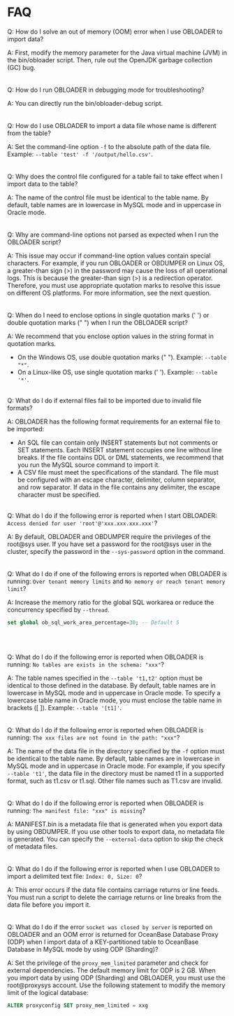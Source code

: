 FAQ
=========================


Q: How do I solve an out of memory (OOM) error when I use OBLOADER to import data?

A: First, modify the memory parameter for the Java virtual machine (JVM) in the bin/obloader script. Then, rule out the OpenJDK garbage collection (GC) bug.
<br><br><br>
Q: How do I run OBLOADER in debugging mode for troubleshooting?

A: You can directly run the bin/obloader-debug script.<br><br><br>
Q: How do I use OBLOADER to import a data file whose name is different from the table?

A: Set the command-line option `-f` to the absolute path of the data file. Example: `--table 'test' -f '/output/hello.csv'`.<br><br><br>
Q: Why does the control file configured for a table fail to take effect when I import data to the table?

A: The name of the control file must be identical to the table name. By default, table names are in lowercase in MySQL mode and in uppercase in Oracle mode.<br><br><br>
Q: Why are command-line options not parsed as expected when I run the OBLOADER script?

A: This issue may occur if command-line option values contain special characters. For example, if you run OBLOADER or OBDUMPER on Linux OS, a greater-than sign (>) in the password may cause the loss of all operational logs. This is because the greater-than sign (>) is a redirection operator. Therefore, you must use appropriate quotation marks to resolve this issue on different OS platforms. For more information, see the next question.<br><br><br>
Q: When do I need to enclose options in single quotation marks (' ') or double quotation marks (" ") when I run the OBLOADER script?

A: We recommend that you enclose option values in the string format in quotation marks.

- On the Windows OS, use double quotation marks (" "). Example: `--table "*"`.
- On a Linux-like OS, use single quotation marks (' '). Example: `--table '*'`.<br><br>

Q: What do I do if external files fail to be imported due to invalid file formats?

A: OBLOADER has the following format requirements for an external file to be imported:

- An SQL file can contain only INSERT statements but not comments or SET statements. Each INSERT statement occupies one line without line breaks. If the file contains DDL or DML statements, we recommend that you run the MySQL source command to import it.
- A CSV file must meet the specifications of the standard. The file must be configured with an escape character, delimiter, column separator, and row separator. If data in the file contains any delimiter, the escape character must be specified.<br><br>

Q: What do I do if the following error is reported when I start OBLOADER: `Access denied for user 'root'@'xxx.xxx.xxx.xxx'`?

A: By default, OBLOADER and OBDUMPER require the privileges of the root@sys user. If you have set a password for the root@sys user in the cluster, specify the password in the `--sys-password` option in the command.<br><br><br>
Q: What do I do if one of the following errors is reported when OBLOADER is running: `Over tenant memory limits` and `No memory or reach tenant memory limit`?

A: Increase the memory ratio for the global SQL workarea or reduce the concurrency specified by `--thread`.

```sql
set global ob_sql_work_area_percentage=30; -- Default 5
```
<br><br>

Q: What do I do if the following error is reported when OBLOADER is running: `No tables are exists in the schema: "xxx"`?

A: The table names specified in the `--table 't1,t2'` option must be identical to those defined in the database. By default, table names are in lowercase in MySQL mode and in uppercase in Oracle mode. To specify a lowercase table name in Oracle mode, you must enclose the table name in brackets ([ ]). Example: `--table '[t1]'`.<br><br><br>
Q: What do I do if the following error is reported when OBLOADER is running: `The xxx files are not found in the path: "xxx"`?

A: The name of the data file in the directory specified by the `-f` option must be identical to the table name. By default, table names are in lowercase in MySQL mode and in uppercase in Oracle mode. For example, if you specify `--table 't1'`, the data file in the directory must be named t1 in a supported format, such as t1.csv or t1.sql. Other file names such as T1.csv are invalid.<br><br><br>
Q: What do I do if the following error is reported when OBLOADER is running: `The manifest file: "xxx" is missing`?

A: MANIFEST.bin is a metadata file that is generated when you export data by using OBDUMPER. If you use other tools to export data, no metadata file is generated. You can specify the `--external-data` option to skip the check of metadata files.<br><br><br>
Q: What do I do if the following error is reported when I use OBLOADER to import a delimited text file: `Index: 0, Size: 0`?

A: This error occurs if the data file contains carriage returns or line feeds. You must run a script to delete the carriage returns or line breaks from the data file before you import it.<br><br><br>
Q: What do I do if the error `socket was closed by server` is reported on OBLOADER and an OOM error is returned for OceanBase Database Proxy (ODP) when I import data of a KEY-partitioned table to OceanBase Database in MySQL mode by using ODP (Sharding)?

A: Set the privilege of the `proxy_mem_limited` parameter and check for external dependencies. The default memory limit for ODP is 2 GB. When you import data by using ODP (Sharding) and OBLOADER, you must use the root@proxysys account. Use the following statement to modify the memory limit of the logical database:

```sql
ALTER proxyconfig SET proxy_mem_limited = xxg
```
